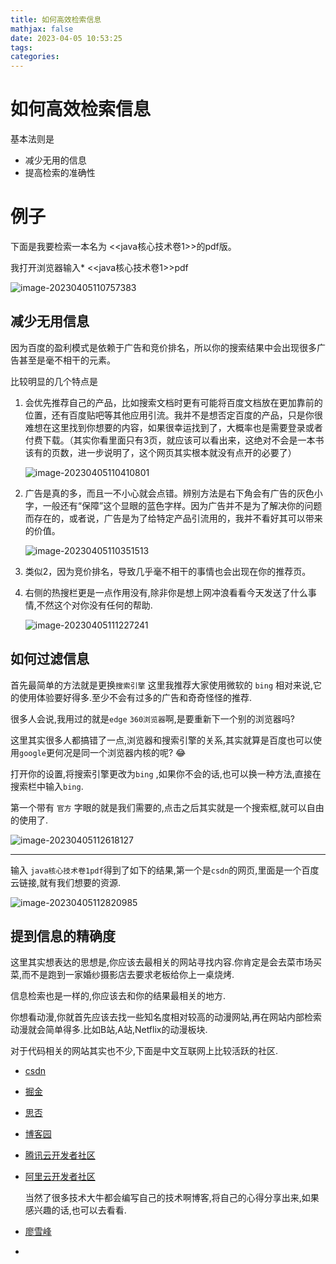 ```yaml
---
title: 如何高效检索信息
mathjax: false
date: 2023-04-05 10:53:25
tags:
categories:
---
```


# 如何高效检索信息

基本法则是

* 减少无用的信息
* 提高检索的准确性

# 例子

下面是我要检索一本名为 <<java核心技术卷1>>的pdf版。

我打开浏览器输入* <<java核心技术卷1>>pdf

![image-20230405110757383](C:\Users\Administrator\AppData\Roaming\Typora\typora-user-images\image-20230405110757383.png) 

## 减少无用信息

因为百度的盈利模式是依赖于广告和竞价排名，所以你的搜索结果中会出现很多广告甚至是毫不相干的元素。

比较明显的几个特点是

1. 会优先推荐自己的产品，比如搜索文档时更有可能将百度文档放在更加靠前的位置，还有百度贴吧等其他应用引流。我并不是想否定百度的产品，只是你很难想在这里找到你想要的内容，如果很幸运找到了，大概率也是需要登录或者付费下载。（其实你看里面只有3页，就应该可以看出来，这绝对不会是一本书该有的页数，进一步说明了，这个网页其实根本就没有点开的必要了）

   ![image-20230405110410801](C:\Users\Administrator\AppData\Roaming\Typora\typora-user-images\image-20230405110410801.png)

2. 广告是真的多，而且一不小心就会点错。辨别方法是右下角会有广告的灰色小字，一般还有“保障”这个显眼的蓝色字样。因为广告并不是为了解决你的问题而存在的，或者说，广告是为了给特定产品引流用的，我并不看好其可以带来的价值。

   ![image-20230405110351513](C:\Users\Administrator\AppData\Roaming\Typora\typora-user-images\image-20230405110351513.png)

3. 类似2，因为竞价排名，导致几乎毫不相干的事情也会出现在你的推荐页。

4. 右侧的热搜栏更是一点作用没有,除非你是想上网冲浪看看今天发送了什么事情,不然这个对你没有任何的帮助.

   ![image-20230405111227241](C:\Users\Administrator\AppData\Roaming\Typora\typora-user-images\image-20230405111227241.png)

   

## 如何过滤信息

首先最简单的方法就是更换`搜索引擎` 这里我推荐大家使用微软的 `bing` 相对来说,它的使用体验要好得多.至少不会有过多的广告和奇奇怪怪的推荐.

很多人会说,我用过的就是`edge`   `360浏览器`啊,是要重新下一个别的浏览器吗?

这里其实很多人都搞错了一点,浏览器和搜索引擎的关系,其实就算是百度也可以使用`google`更何况是同一个浏览器内核的呢? :joy:

打开你的设置,将搜索引擎更改为`bing` ,如果你不会的话,也可以换一种方法,直接在搜索栏中输入`bing`.

第一个带有 `官方` 字眼的就是我们需要的,点击之后其实就是一个搜索框,就可以自由的使用了.

![image-20230405112618127](C:\Users\Administrator\AppData\Roaming\Typora\typora-user-images\image-20230405112618127.png)



---

输入 `java核心技术卷1pdf`得到了如下的结果,第一个是`csdn`的网页,里面是一个百度云链接,就有我们想要的资源.

![image-20230405112820985](C:\Users\Administrator\AppData\Roaming\Typora\typora-user-images\image-20230405112820985.png)

## 提到信息的精确度

这里其实想表达的思想是,你应该去最相关的网站寻找内容.你肯定是会去菜市场买菜,而不是跑到一家婚纱摄影店去要求老板给你上一桌烧烤.

信息检索也是一样的,你应该去和你的结果最相关的地方.

你想看动漫,你就首先应该去找一些知名度相对较高的动漫网站,再在网站内部检索动漫就会简单得多.比如B站,A站,Netflix的动漫板块.

对于代码相关的网站其实也不少,下面是中文互联网上比较活跃的社区.

* [csdn](https://www.csdn.net/)

* [掘金](https://juejin.cn/)

* [思否](https://segmentfault.com/)

* [博客园](https://www.cnblogs.com/)

* [腾讯云开发者社区](https://cloud.tencent.com/developer/column)

* [阿里云开发者社区](https://developer.aliyun.com/)

  

  当然了很多技术大牛都会编写自己的技术啊博客,将自己的心得分享出来,如果感兴趣的话,也可以去看看.

* [廖雪峰](https://www.liaoxuefeng.com/)

* 

  
